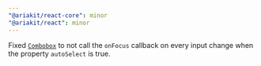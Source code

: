 ```yaml
---
"@ariakit/react-core": minor
"@ariakit/react": minor
---
```


Fixed [`Combobox`](https://ariakit.org/reference/combobox) to not call the `onFocus` callback on every input change when the property `autoSelect` is true.
